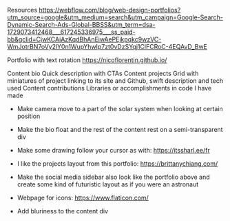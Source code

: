 Resources
https://webflow.com/blog/web-design-portfolios?utm_source=google&utm_medium=search&utm_campaign=Google-Search-Dynamic-Search-Ads-Global-BBSS&utm_term=dsa-1729073412468___617245336975___ss_paid-bb&gclid=CjwKCAiAzKqdBhAnEiwAePEjkpqkc9wzVC-WmJotrBN7oVy2lY0n1WupYhwIp7zt0vDzSYqj1ClFCRoC-4EQAvD_BwE

Portfolio with text rotation
https://nicoflorentin.github.io/

Content bio
  Quick description with CTAs
Content projects
  Grid with miniatures of project linking to its site and Github, swift
  description and tech used
Content contributions
  Libraries or accomplishments in code I have made

<!-- Ideas -->
- Make camera move to a part of the solar system when looking at certain position

- Make the bio float and the rest of the content rest on a semi-transparent div

- Make some drawing follow your cursor as with:
https://itssharl.ee/fr

- I like the projects layout from this portfolio:
https://brittanychiang.com/

- Make the social media sidebar also look like the portfolio above and create some kind of futuristic layout as if you were an astronaut

- Webpage for icons:
https://www.flaticon.com/

- Add bluriness to the content div